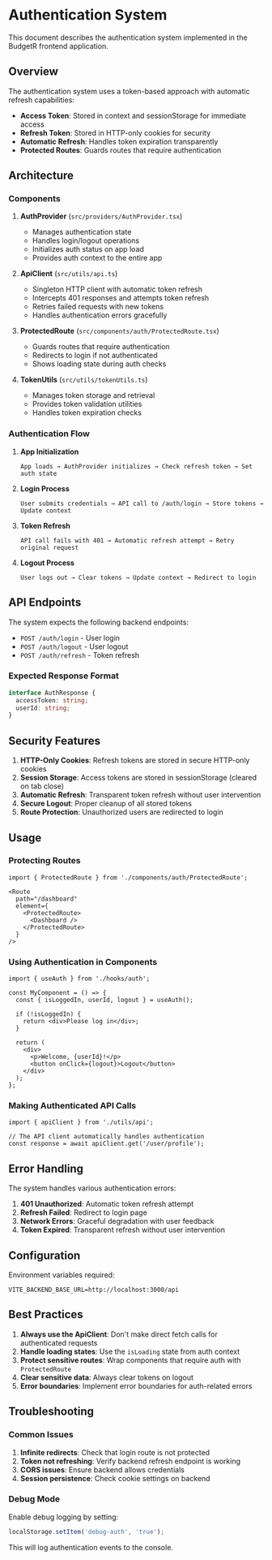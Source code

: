 # Authentication System

This document describes the authentication system implemented in the BudgetR frontend application.

## Overview

The authentication system uses a token-based approach with automatic refresh capabilities:

- **Access Token**: Stored in context and sessionStorage for immediate access
- **Refresh Token**: Stored in HTTP-only cookies for security
- **Automatic Refresh**: Handles token expiration transparently
- **Protected Routes**: Guards routes that require authentication

## Architecture

### Components

1. **AuthProvider** (`src/providers/AuthProvider.tsx`)
   - Manages authentication state
   - Handles login/logout operations
   - Initializes auth status on app load
   - Provides auth context to the entire app

2. **ApiClient** (`src/utils/api.ts`)
   - Singleton HTTP client with automatic token refresh
   - Intercepts 401 responses and attempts token refresh
   - Retries failed requests with new tokens
   - Handles authentication errors gracefully

3. **ProtectedRoute** (`src/components/auth/ProtectedRoute.tsx`)
   - Guards routes that require authentication
   - Redirects to login if not authenticated
   - Shows loading state during auth checks

4. **TokenUtils** (`src/utils/tokenUtils.ts`)
   - Manages token storage and retrieval
   - Provides token validation utilities
   - Handles token expiration checks

### Authentication Flow

1. **App Initialization**
   ```
   App loads → AuthProvider initializes → Check refresh token → Set auth state
   ```

2. **Login Process**
   ```
   User submits credentials → API call to /auth/login → Store tokens → Update context
   ```

3. **Token Refresh**
   ```
   API call fails with 401 → Automatic refresh attempt → Retry original request
   ```

4. **Logout Process**
   ```
   User logs out → Clear tokens → Update context → Redirect to login
   ```

## API Endpoints

The system expects the following backend endpoints:

- `POST /auth/login` - User login
- `POST /auth/logout` - User logout  
- `POST /auth/refresh` - Token refresh

### Expected Response Format

```typescript
interface AuthResponse {
  accessToken: string;
  userId: string;
}
```

## Security Features

1. **HTTP-Only Cookies**: Refresh tokens are stored in secure HTTP-only cookies
2. **Session Storage**: Access tokens are stored in sessionStorage (cleared on tab close)
3. **Automatic Refresh**: Transparent token refresh without user intervention
4. **Secure Logout**: Proper cleanup of all stored tokens
5. **Route Protection**: Unauthorized users are redirected to login

## Usage

### Protecting Routes

```tsx
import { ProtectedRoute } from './components/auth/ProtectedRoute';

<Route 
  path="/dashboard" 
  element={
    <ProtectedRoute>
      <Dashboard />
    </ProtectedRoute>
  } 
/>
```

### Using Authentication in Components

```tsx
import { useAuth } from './hooks/auth';

const MyComponent = () => {
  const { isLoggedIn, userId, logout } = useAuth();
  
  if (!isLoggedIn) {
    return <div>Please log in</div>;
  }
  
  return (
    <div>
      <p>Welcome, {userId}!</p>
      <button onClick={logout}>Logout</button>
    </div>
  );
};
```

### Making Authenticated API Calls

```tsx
import { apiClient } from './utils/api';

// The API client automatically handles authentication
const response = await apiClient.get('/user/profile');
```

## Error Handling

The system handles various authentication errors:

1. **401 Unauthorized**: Automatic token refresh attempt
2. **Refresh Failed**: Redirect to login page
3. **Network Errors**: Graceful degradation with user feedback
4. **Token Expired**: Transparent refresh without user intervention

## Configuration

Environment variables required:

```env
VITE_BACKEND_BASE_URL=http://localhost:3000/api
```

## Best Practices

1. **Always use the ApiClient**: Don't make direct fetch calls for authenticated requests
2. **Handle loading states**: Use the `isLoading` state from auth context
3. **Protect sensitive routes**: Wrap components that require auth with `ProtectedRoute`
4. **Clear sensitive data**: Always clear tokens on logout
5. **Error boundaries**: Implement error boundaries for auth-related errors

## Troubleshooting

### Common Issues

1. **Infinite redirects**: Check that login route is not protected
2. **Token not refreshing**: Verify backend refresh endpoint is working
3. **CORS issues**: Ensure backend allows credentials
4. **Session persistence**: Check cookie settings on backend

### Debug Mode

Enable debug logging by setting:

```typescript
localStorage.setItem('debug-auth', 'true');
```

This will log authentication events to the console. 
